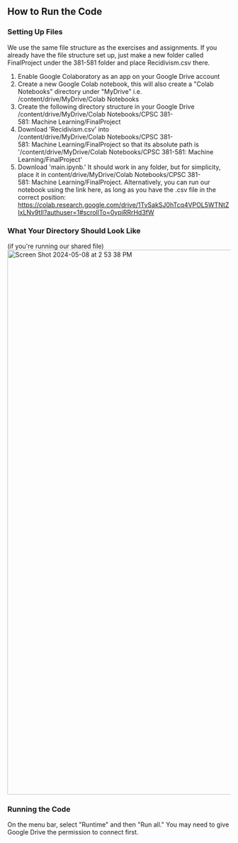 ## How to Run the Code

### Setting Up Files
We use the same file structure as the exercises and assignments. If you already have the file structure set up, just make a new folder called FinalProject under the 381-581 folder and place Recidivism.csv there.
1. Enable Google Colaboratory as an app on your Google Drive account
2. Create a new Google Colab notebook, this will also create a "Colab Notebooks" directory under "MyDrive" i.e. /content/drive/MyDrive/Colab Notebooks
3. Create the following directory structure in your Google Drive /content/drive/MyDrive/Colab Notebooks/CPSC 381-581: Machine Learning/FinalProject
4. Download 'Recidivism.csv' into /content/drive/MyDrive/Colab Notebooks/CPSC 381-581: Machine Learning/FinalProject so that its absolute path is '/content/drive/MyDrive/Colab Notebooks/CPSC 381-581: Machine Learning/FinalProject'
5. Download 'main.ipynb.' It should work in any folder, but for simplicity, place it in content/drive/MyDrive/Colab Notebooks/CPSC 381-581: Machine Learning/FinalProject. Alternatively, you can run our notebook using the link here, as long as you have the .csv file in the correct position: https://colab.research.google.com/drive/1TvSakSJ0hTcq4VPOL5WTNtZIxLNv9tIl?authuser=1#scrollTo=0ypiRRrHd3fW

### What Your Directory Should Look Like
(if you're running our shared file)
<img width="1226" alt="Screen Shot 2024-05-08 at 2 53 38 PM" src="https://github.com/gabedos/ML-Final/assets/147358644/b545a65e-703d-4706-b1d6-135b5c517edd">

### Running the Code
On the menu bar, select "Runtime" and then "Run all." You may need to give Google Drive the permission to connect first.
